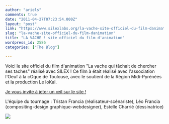 ```yaml
---
author: "ariels"
comments: true
date: "2011-04-27T07:23:54.000Z"
layout: "post"
link: "https://www.silexlabs.org/la-vache-site-officiel-du-film-danimation/"
slug: "la-vache-site-officiel-du-film-danimation"
title: "LA VACHE ! site officiel du film d'animation"
wordpress_id: 2586
categories: ["The Blog"]

---
```

Voici le site officiel du film d'animation "La vache qui tâchait de chercher ses taches" réalisé avec SILEX !
Ce film à était réalisé avec l'association l'Oeuf à la cOque de Toulouse, avec le soutient de la Région Midi-Pyrénées et la production Le loKal.

[Je vous invite à jeter un œil sur le site ! ](http://www.lavache.fr.ht)

L'équipe du tournage : Tristan Francia (réalisateur-scénariste), Léo Francia (compositing-design graphique-webdesigner), Estelle Charrié (dessinatrice)

[![](https://www.silexlabs.org/wp-content/uploads/2011/04/lavache02.jpg)](http://www.lavache.fr.ht)

